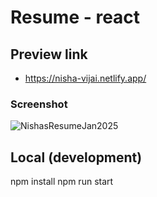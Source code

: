 # Resume - react

## Preview link
- https://nisha-vijai.netlify.app/

### Screenshot
![NishasResumeJan2025](https://github.com/user-attachments/assets/c8756589-e98c-4934-8a5a-3aabea24baba)

## Local (development)
npm install
npm run start

